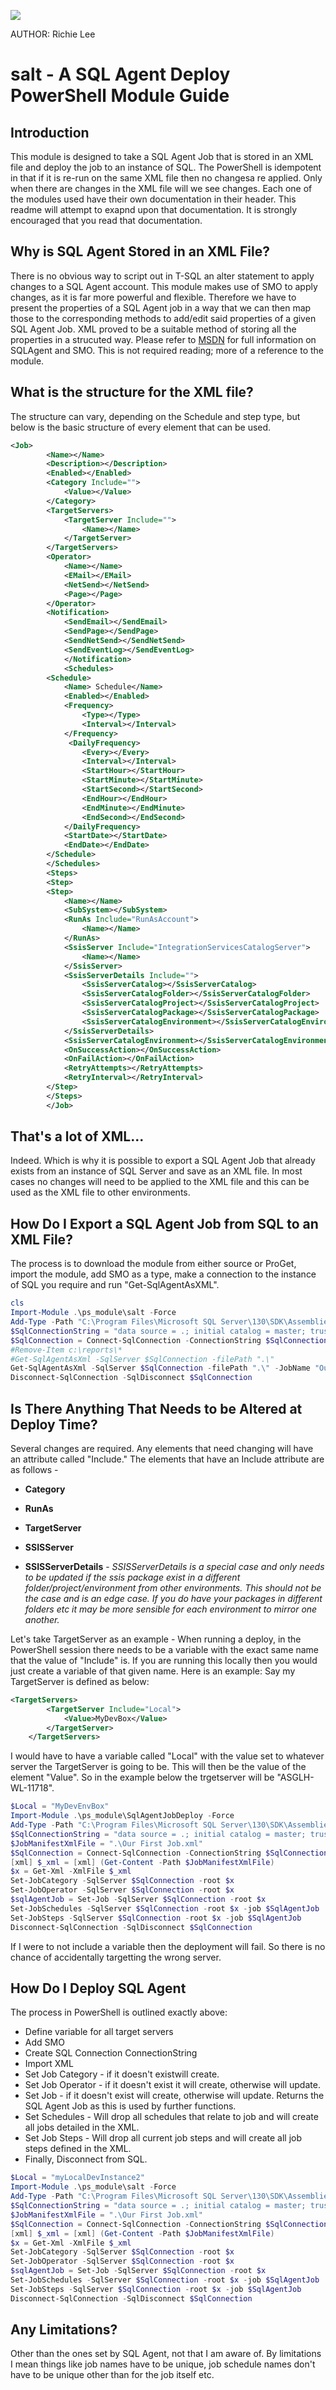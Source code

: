 
[<img src="https://sabinio.visualstudio.com/_apis/public/build/definitions/573f7b7f-2303-49f0-9b89-6e3117380331/106/badge"/>](https://sabinio.visualstudio.com/Sabin.IO/_apps/hub/ms.vss-ciworkflow.build-ci-hub?_a=edit-build-definition&id=106)

AUTHOR: Richie Lee 

# salt - A SQL Agent Deploy PowerShell Module Guide

## Introduction

This module is designed to take a SQL Agent Job that is stored in an XML file and deploy the job to an instance of SQL. The PowerShell is idempotent in that if it is re-run on the same XML file then no changesa re applied. Only when there are changes in the XML file will we see changes.
Each one of the modules used have their own documentation in their header. This readme will attempt to exapnd upon that documentation. It is strongly encouraged that you read that documentation.

## Why is SQL Agent Stored in an XML File?

There is no obvious way to script out in T-SQL an alter statement to apply changes to a SQL Agent account. This module makes use of SMO to apply changes, as it is far more powerful and flexible. Therefore we have to present the properties of a SQL Agent job in a way that we can then map those to the corresponding methods to add/edit said properties of a given SQL Agent Job. XML proved to be a suitable method of storing all the properties in a strucuted way.
Please refer to [MSDN](https://msdn.microsoft.com/en-us/library/microsoft.sqlserver.management.smo.agent.job.aspx) for full information on SQLAgent and SMO. This is not required reading; more of a reference to the module. 

## What is the structure for the XML file?
The structure can vary, depending on the Schedule and step type, but below is the basic structure of every element that can be used.
```XML
<Job>
		<Name></Name>                           	
		<Description></Description>
		<Enabled></Enabled>
		<Category Include="">
            <Value></Value>
        </Category>
		<TargetServers>
			<TargetServer Include="">
				<Name></Name>
			</TargetServer>
		</TargetServers>
		<Operator>
			<Name></Name>
			<EMail></EMail>
            <NetSend></NetSend>
            <Page></Page>
		</Operator>
		<Notification>
			<SendEmail></SendEmail>
			<SendPage></SendPage>
			<SendNetSend></SendNetSend>
			<SendEventLog></SendEventLog>
            </Notification>
            <Schedules>
        <Schedule>
            <Name> Schedule</Name>
            <Enabled></Enabled>
            <Frequency>
                <Type></Type>
                <Interval></Interval>
            </Frequency>
             <DailyFrequency>
                <Every></Every>
                <Interval></Interval>
                <StartHour></StartHour>
                <StartMinute></StartMinute>
                <StartSecond></StartSecond>
                <EndHour></EndHour>
                <EndMinute></EndMinute>
                <EndSecond></EndSecond>
            </DailyFrequency>
            <StartDate></StartDate>
            <EndDate></EndDate>
        </Schedule>
        </Schedules>
        <Steps>
        <Step>
        <Step>
            <Name></Name>
            <SubSystem></SubSystem>
            <RunAs Include="RunAsAccount">
                <Name></Name>
            </RunAs>
            <SsisServer Include="IntegrationServicesCatalogServer">
                <Name></Name>
            </SsisServer>
            <SsisServerDetails Include="">
                <SsisServerCatalog></SsisServerCatalog>
                <SsisServerCatalogFolder></SsisServerCatalogFolder>
                <SsisServerCatalogProject></SsisServerCatalogProject>
                <SsisServerCatalogPackage></SsisServerCatalogPackage>
                <SsisServerCatalogEnvironment></SsisServerCatalogEnvironment>
            </SsisServerDetails>
            <SsisServerCatalogEnvironment></SsisServerCatalogEnvironment>
            <OnSuccessAction></OnSuccessAction>
            <OnFailAction></OnFailAction>
            <RetryAttempts></RetryAttempts>
            <RetryInterval></RetryInterval>
        </Step>
        </Steps>
		</Job>
```

## That's a lot of XML...

Indeed. Which is why it is possible to export a SQL Agent Job that already exists from an instance of SQL Server and save as an XML file. In most cases no changes will need to be applied to the XML file and this can be used as the XML file to other environments.

## How Do I Export a SQL Agent Job from SQL to an XML File?
The process is to download the module from either source or ProGet, import the module, add SMO as a type, make a connection to the instance of SQL you require and run "Get-SqlAgentAsXML". 
```PowerShell
cls
Import-Module .\ps_module\salt -Force
Add-Type -Path "C:\Program Files\Microsoft SQL Server\130\SDK\Assemblies\Microsoft.SqlServer.Smo.dll"
$SqlConnectionString = "data source = .; initial catalog = master; trusted_connection = true;"
$SqlConnection = Connect-SqlConnection -ConnectionString $SqlConnectionString
#Remove-Item c:\reports\*
#Get-SqlAgentAsXml -SqlServer $SqlConnection -filePath ".\"
Get-SqlAgentAsXml -SqlServer $SqlConnection -filePath ".\" -JobName "Our First Job"
Disconnect-SqlConnection -SqlDisconnect $SqlConnection
```

## Is There Anything That Needs to be Altered at Deploy Time?

Several changes are required. Any elements that need changing will have an attribute called "Include." The elements that have an Include attribute are as follows - 

* **Category**

* **RunAs**

* **TargetServer**

* **SSISServer**

* **SSISServerDetails** - *SSISServerDetails is a special case and only needs to be updated if the ssis package exist in a different folder/project/environment from other environments. This should not be the case and is an edge case. If you do have your packages in different folders etc it may be more sensible for each environment to mirror one another.*

Let's take TargetServer as an example - When running a deploy, in the PowerShell session there needs to be a variable with the exact same name that the value of "Include" is. If you are running this locally then you would just create a variable of that given name. Here is an example:
Say my TargetServer is defined as below:
```XML
<TargetServers>
        <TargetServer Include="Local">
            <Value>MyDevBox</Value>
        </TargetServer>
    </TargetServers>
```
I would have to have a variable called "Local" with the value set to whatever server the TargetServer is going to be. This will then be the value of the element "Value". So in the example below the trgetserver will be "ASGLH-WL-11718".
```PowerShell
$Local = "MyDevEnvBox"
Import-Module .\ps_module\SqlAgentJobDeploy -Force
Add-Type -Path "C:\Program Files\Microsoft SQL Server\130\SDK\Assemblies\Microsoft.SqlServer.Smo.dll"
$SqlConnectionString = "data source = .; initial catalog = master; trusted_connection = true;"
$JobManifestXmlFile = ".\Our First Job.xml"
$SqlConnection = Connect-SqlConnection -ConnectionString $SqlConnectionString
[xml] $_xml = [xml] (Get-Content -Path $JobManifestXmlFile)
$x = Get-Xml -XmlFile $_xml
Set-JobCategory -SqlServer $SqlConnection -root $x
Set-JobOperator -SqlServer $SqlConnection -root $x
$sqlAgentJob = Set-Job -SqlServer $SqlConnection -root $x
Set-JobSchedules -SqlServer $SqlConnection -root $x -job $SqlAgentJob
Set-JobSteps -SqlServer $SqlConnection -root $x -job $SqlAgentJob 
Disconnect-SqlConnection -SqlDisconnect $SqlConnection
```
If I were to not include a variable then the deployment will fail. So there is no chance of accidentally targetting the wrong server. 

## How Do I Deploy SQL Agent
The process in PowerShell is outlined exactly above:
* Define variable for all target servers
* Add SMO
* Create SQL Connection ConnectionString
* Import XML
* Set Job Category - if it doesn't existwill create.
* Set Job Operator - if it doesn't exist it will create, otherwise will update.
* Set Job - if it doesn't exist will create, otherwise will update. Returns the SQL Agent Job as this is used by further functions.
* Set Schedules - Will drop all schedules that relate to job and will create all jobs detailed in the XML.
* Set Job Steps - Will drop all current job steps and will create all job steps defined in the XML.
* Finally, Disconnect from SQL.

```PowerShell
$Local = "myLocalDevInstance2"
Import-Module .\ps_module\salt -Force
Add-Type -Path "C:\Program Files\Microsoft SQL Server\130\SDK\Assemblies\Microsoft.SqlServer.Smo.dll"
$SqlConnectionString = "data source = .; initial catalog = master; trusted_connection = true;"
$JobManifestXmlFile = ".\Our First Job.xml"
$SqlConnection = Connect-SqlConnection -ConnectionString $SqlConnectionString
[xml] $_xml = [xml] (Get-Content -Path $JobManifestXmlFile)
$x = Get-Xml -XmlFile $_xml
Set-JobCategory -SqlServer $SqlConnection -root $x
Set-JobOperator -SqlServer $SqlConnection -root $x
$sqlAgentJob = Set-Job -SqlServer $SqlConnection -root $x
Set-JobSchedules -SqlServer $SqlConnection -root $x -job $SqlAgentJob
Set-JobSteps -SqlServer $SqlConnection -root $x -job $SqlAgentJob 
Disconnect-SqlConnection -SqlDisconnect $SqlConnection
```

 ## Any Limitations?

 Other than the ones set by SQL Agent, not that I am aware of. By limitations I mean things like job names have to be unique, job schedule names don't have to be unique other than for the job itself etc.

